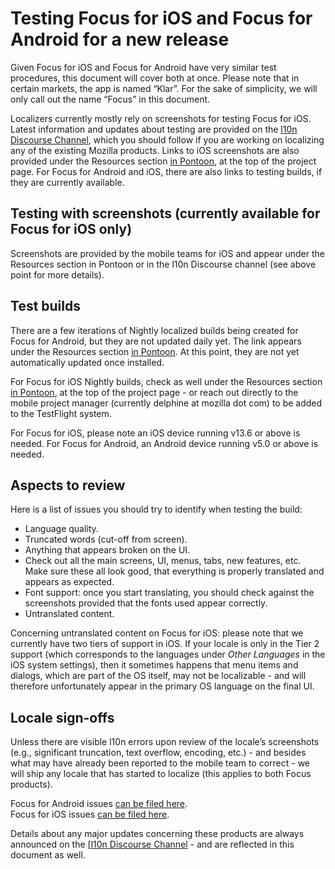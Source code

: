 # Testing Focus for iOS and Focus for Android for a new release

Given Focus for iOS and Focus for Android have very similar test procedures, this document will cover both at once. Please note that in certain markets, the app is named “Klar”. For the sake of simplicity, we will only call out the name “Focus” in this document.

Localizers currently mostly rely on screenshots for testing Focus for iOS. Latest information and updates about testing are provided on the [l10n Discourse Channel](https://discourse.mozilla.org/c/l10n/), which you should follow if you are working on localizing any of the existing Mozilla products.
Links to iOS screenshots are also provided under the Resources section [in Pontoon](https://pontoon.mozilla.org/projects/focus-for-ios/), at the top of the project page.
For Focus for Android and iOS, there are also links to testing builds, if they are currently available.

## Testing with screenshots (currently available for Focus for iOS only)

Screenshots are provided by the mobile teams for iOS and appear under the Resources section in Pontoon or in the l10n Discourse channel (see above point for more details).

## Test builds

There are a few iterations of Nightly localized builds being created for Focus for Android, but they are not updated daily yet. The link appears under the Resources section [in Pontoon](https://pontoon.mozilla.org/projects/focus-for-android/). At this point, they are not yet automatically updated once installed.

For Focus for iOS Nightly builds, check as well under the Resources section [in Pontoon](https://pontoon.mozilla.org/projects/focus-for-ios/), at the top of the project page - or reach out directly to the mobile project manager (currently delphine at mozilla dot com) to be added to the TestFlight system.

For Focus for iOS, please note an iOS device running v13.6 or above is needed. For Focus for Android, an Android device running v5.0 or above is needed.

## Aspects to review

Here is a list of issues you should try to identify when testing the build:
* Language quality.
* Truncated words (cut-off from screen).
* Anything that appears broken on the UI.
* Check out all the main screens, UI, menus, tabs, new features, etc. Make sure these all look good, that everything is properly translated and appears as expected.
* Font support: once you start translating, you should check against the screenshots provided that the fonts used appear correctly.
* Untranslated content.

Concerning untranslated content on Focus for iOS: please note that we currently have two tiers of support in iOS. If your locale is only in the Tier 2 support (which corresponds to the languages under *Other Languages* in the iOS system settings), then it sometimes happens that menu items and dialogs, which are part of the OS itself, may not be localizable - and will therefore unfortunately appear in the primary OS language on the final UI.

## Locale sign-offs

Unless there are visible l10n errors upon review of the locale’s screenshots (e.g., significant truncation, text overflow, encoding, etc.) - and besides what
may have already been reported to the mobile team to correct - we will ship any locale that has started to localize (this applies to both Focus products).

Focus for Android issues [can be filed here](https://github.com/mozilla-mobile/focus-android/issues/).<br/>
Focus for iOS issues [can be filed here](https://github.com/mozilla-mobile/focus-ios/issues).

Details about any major updates concerning these products are always announced on the [[l10n Discourse Channel](https://discourse.mozilla.org/c/l10n/) - and are reflected in this document as well.
